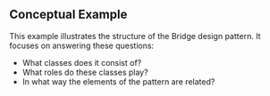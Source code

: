 ## Conceptual Example

This example illustrates the structure of the Bridge design pattern. It focuses on answering these questions:

- What classes does it consist of?
- What roles do these classes play?
- In what way the elements of the pattern are related?
